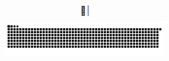 <h1 align="center">👋 <span id="typewriter"></span></h1>

<script>
    const texts = [
        "Hi, I'm Raiya Yusuf Priatmojo",
        "Mechatronics Engineering Student", 
        "at Yogyakarta State University"
    ];
    
    let textIndex = 0;
    let charIndex = 0;
    let currentText = '';
    let isDeleting = false;
    let typeSpeed = 100;

    function typeWriter() {
        const typewriterElement = document.getElementById('typewriter');
        
        if (textIndex === texts.length) {
            textIndex = 0;
        }
        
        currentText = texts[textIndex];
        
        if (isDeleting) {
            typewriterElement.textContent = currentText.substring(0, charIndex - 1);
            charIndex--;
            typeSpeed = 50;
        } else {
            typewriterElement.textContent = currentText.substring(0, charIndex + 1);
            charIndex++;
            typeSpeed = 100;
        }
        
        if (!isDeleting && charIndex === currentText.length) {
            typeSpeed = 2000;
            isDeleting = true;
        } else if (isDeleting && charIndex === 0) {
            isDeleting = false;
            textIndex++;
            typeSpeed = 500;
        }
        
        setTimeout(typeWriter, typeSpeed);
    }

    document.addEventListener('DOMContentLoaded', function() {
        setTimeout(typeWriter, 1000);
    });
</script>

<style>
    #typewriter {
        border-right: 3px solid #3B82F6;
        padding-right: 5px;
        animation: blink 0.7s infinite;
    }

    @keyframes blink {
        0%, 100% { border-color: transparent; }
        50% { border-color: #3B82F6; }
    }
</style>

<img src="https://raw.githubusercontent.com/raiyayusuf/raiyayusuf/output/snake.svg" alt="Snake animation" />

###
